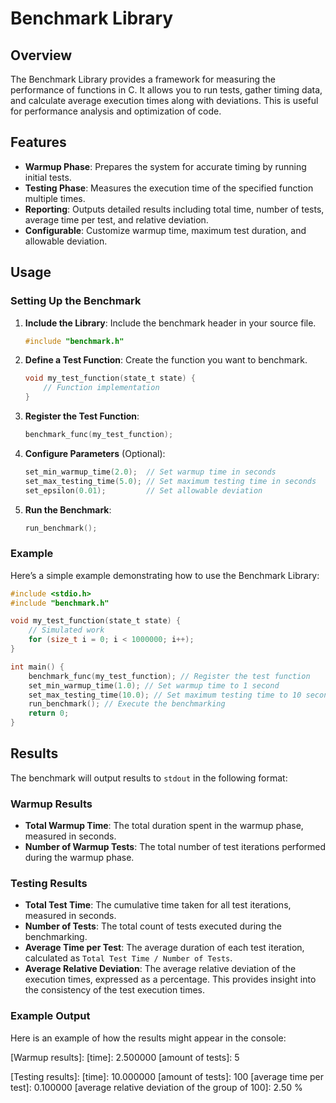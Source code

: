 # Benchmark Library

## Overview

The Benchmark Library provides a framework for measuring the performance of functions in C. It allows you to run tests, gather timing data, and calculate average execution times along with deviations. This is useful for performance analysis and optimization of code.

## Features

- **Warmup Phase**: Prepares the system for accurate timing by running initial tests.
- **Testing Phase**: Measures the execution time of the specified function multiple times.
- **Reporting**: Outputs detailed results including total time, number of tests, average time per test, and relative deviation.
- **Configurable**: Customize warmup time, maximum test duration, and allowable deviation.

## Usage

### Setting Up the Benchmark

1. **Include the Library**: Include the benchmark header in your source file.

    ```c
    #include "benchmark.h"
    ```

2. **Define a Test Function**: Create the function you want to benchmark.

    ```c
    void my_test_function(state_t state) {
        // Function implementation
    }
    ```

3. **Register the Test Function**:

    ```c
    benchmark_func(my_test_function);
    ```

4. **Configure Parameters** (Optional):

    ```c
    set_min_warmup_time(2.0);  // Set warmup time in seconds
    set_max_testing_time(5.0); // Set maximum testing time in seconds
    set_epsilon(0.01);         // Set allowable deviation
    ```

5. **Run the Benchmark**:

    ```c
    run_benchmark();
    ```

### Example

Here’s a simple example demonstrating how to use the Benchmark Library:

```c
#include <stdio.h>
#include "benchmark.h"

void my_test_function(state_t state) {
    // Simulated work
    for (size_t i = 0; i < 1000000; i++);
}

int main() {
    benchmark_func(my_test_function); // Register the test function
    set_min_warmup_time(1.0); // Set warmup time to 1 second
    set_max_testing_time(10.0); // Set maximum testing time to 10 seconds
    run_benchmark(); // Execute the benchmarking
    return 0;
}
```

## Results

The benchmark will output results to `stdout` in the following format:

### Warmup Results
- **Total Warmup Time**: The total duration spent in the warmup phase, measured in seconds.
- **Number of Warmup Tests**: The total number of test iterations performed during the warmup phase.

### Testing Results
- **Total Test Time**: The cumulative time taken for all test iterations, measured in seconds.
- **Number of Tests**: The total count of tests executed during the benchmarking.
- **Average Time per Test**: The average duration of each test iteration, calculated as `Total Test Time / Number of Tests`.
- **Average Relative Deviation**: The average relative deviation of the execution times, expressed as a percentage. This provides insight into the consistency of the test execution times.

### Example Output
Here is an example of how the results might appear in the console:

[Warmup results]:
    [time]: 2.500000
    [amount of tests]: 5

[Testing results]:
    [time]: 10.000000
    [amount of tests]: 100
    [average time per test]: 0.100000
    [average relative deviation of the group of 100]: 2.50 %

